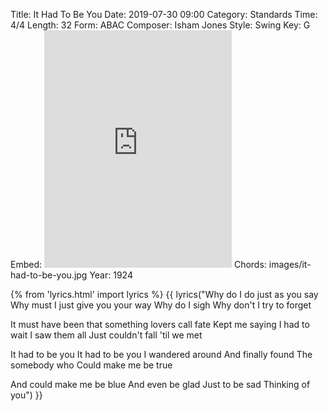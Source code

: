 Title: It Had To Be You
Date: 2019-07-30 09:00
Category: Standards
Time: 4/4
Length: 32
Form: ABAC
Composer: Isham Jones
Style: Swing
Key: G
Embed: <iframe src="https://open.spotify.com/embed/playlist/53zJcnSh0F1lI4PUMT8iFS" width="300" height="380" frameborder="0" allowtransparency="true" allow="encrypted-media"></iframe>
Chords: images/it-had-to-be-you.jpg
Year: 1924

{% from 'lyrics.html' import lyrics %}
{{ lyrics("Why do I do just as you say
Why must I just give you your way
Why do I sigh
Why don't I try to forget

It must have been that something lovers call fate
Kept me saying I had to wait
I saw them all
Just couldn't fall 'til we met

It had to be you
It had to be you
I wandered around
And finally found
The somebody who
Could make me be true

And could make me be blue
And even be glad
Just to be sad
Thinking of you") }}
